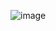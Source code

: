 ![image](https://github.com/duonghoangcva/jenkins-template/assets/155654964/aa53edea-0408-4a88-8dd2-d65e9e2155cf)
